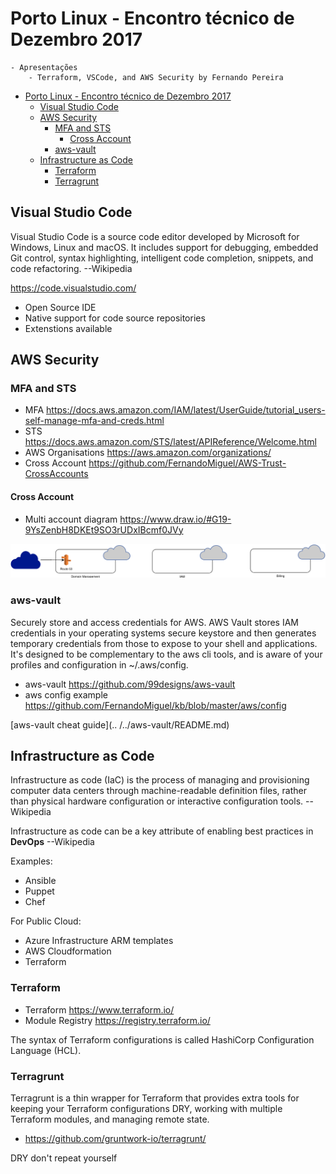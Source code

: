 # Porto Linux - Encontro técnico de Dezembro 2017
    - Apresentações
        - Terraform, VSCode, and AWS Security by Fernando Pereira

<!-- TOC -->

- [Porto Linux - Encontro técnico de Dezembro 2017](#porto-linux---encontro-técnico-de-dezembro-2017)
    - [Visual Studio Code](#visual-studio-code)
    - [AWS Security](#aws-security)
        - [MFA and STS](#mfa-and-sts)
            - [Cross Account](#cross-account)
        - [aws-vault](#aws-vault)
    - [Infrastructure as Code](#infrastructure-as-code)
        - [Terraform](#terraform)
        - [Terragrunt](#terragrunt)

<!-- /TOC -->

## Visual Studio Code
Visual Studio Code is a source code editor developed by Microsoft for Windows, Linux and macOS. It includes support for debugging, embedded Git control, syntax highlighting, intelligent code completion, snippets, and code refactoring. --Wikipedia

https://code.visualstudio.com/

* Open Source IDE
* Native support for code source repositories
* Extenstions available


## AWS Security

### MFA and STS

* MFA https://docs.aws.amazon.com/IAM/latest/UserGuide/tutorial_users-self-manage-mfa-and-creds.html
* STS https://docs.aws.amazon.com/STS/latest/APIReference/Welcome.html
* AWS Organisations https://aws.amazon.com/organizations/
* Cross Account https://github.com/FernandoMiguel/AWS-Trust-CrossAccounts

#### Cross Account

* Multi account diagram https://www.draw.io/#G19-9YsZenbH8DKEt9SO3rUDxIBcmf0JVy

![Diagram](img/MultiAccountDiagram.svg)

### aws-vault

Securely store and access credentials for AWS. AWS Vault stores IAM credentials in your operating systems secure keystore and then generates temporary credentials from those to expose to your shell and applications. It's designed to be complementary to the aws cli tools, and is aware of your profiles and configuration in ~/.aws/config.

* aws-vault https://github.com/99designs/aws-vault
* aws config example https://github.com/FernandoMiguel/kb/blob/master/aws/config

[aws-vault cheat guide](.. /../aws-vault/README.md)

## Infrastructure as Code

Infrastructure as code (IaC) is the process of managing and provisioning computer data centers through machine-readable definition files, rather than physical hardware configuration or interactive configuration tools. --Wikipedia

Infrastructure as code can be a key attribute of enabling best practices in **DevOps** --Wikipedia

Examples:
* Ansible
* Puppet
* Chef

For Public Cloud:
* Azure Infrastructure ARM templates
* AWS Cloudformation
* Terraform

### Terraform

* Terraform https://www.terraform.io/
* Module Registry https://registry.terraform.io/

The syntax of Terraform configurations is called HashiCorp Configuration Language (HCL).

### Terragrunt

Terragrunt is a thin wrapper for Terraform that provides extra tools for keeping your Terraform configurations DRY, working with multiple Terraform modules, and managing remote state.

* https://github.com/gruntwork-io/terragrunt/

DRY don't repeat yourself 